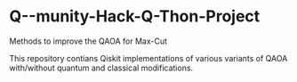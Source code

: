 # Q--munity-Hack-Q-Thon-Project
Methods to improve the QAOA for Max-Cut

This repository contians Qiskit implementations of various variants of QAOA with/without quantum and classical modifications.

